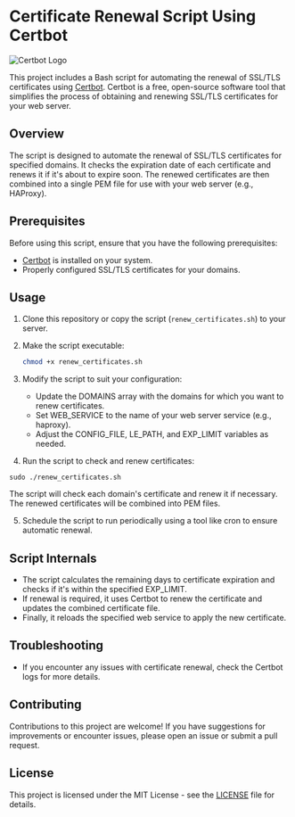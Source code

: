 # Certificate Renewal Script Using Certbot

![Certbot Logo](https://raw.githubusercontent.com/certbot/certbot/main/certbot-distribution/logos/certbot-logo-72p.png)

This project includes a Bash script for automating the renewal of SSL/TLS certificates using [Certbot](https://certbot.eff.org/). Certbot is a free, open-source software tool that simplifies the process of obtaining and renewing SSL/TLS certificates for your web server.

## Overview

The script is designed to automate the renewal of SSL/TLS certificates for specified domains. It checks the expiration date of each certificate and renews it if it's about to expire soon. The renewed certificates are then combined into a single PEM file for use with your web server (e.g., HAProxy).

## Prerequisites

Before using this script, ensure that you have the following prerequisites:

- [Certbot](https://certbot.eff.org/) is installed on your system.
- Properly configured SSL/TLS certificates for your domains.

## Usage

1. Clone this repository or copy the script (`renew_certificates.sh`) to your server.

2. Make the script executable:

   ```bash
   chmod +x renew_certificates.sh
   ```
3. Modify the script to suit your configuration:
   - Update the DOMAINS array with the domains for which you want to renew certificates.
   - Set WEB_SERVICE to the name of your web server service (e.g., haproxy).
   - Adjust the CONFIG_FILE, LE_PATH, and EXP_LIMIT variables as needed.
  
4. Run the script to check and renew certificates:
  ```
  sudo ./renew_certificates.sh
  ```
  The script will check each domain's certificate and renew it if necessary. The renewed certificates will be combined into PEM files.

5. Schedule the script to run periodically using a tool like cron to ensure automatic renewal.

## Script Internals

- The script calculates the remaining days to certificate expiration and checks if it's within the specified EXP_LIMIT.
- If renewal is required, it uses Certbot to renew the certificate and updates the combined certificate file.
- Finally, it reloads the specified web service to apply the new certificate.

## Troubleshooting

- If you encounter any issues with certificate renewal, check the Certbot logs for more details.

## Contributing
Contributions to this project are welcome! If you have suggestions for improvements or encounter issues, please open an issue or submit a pull request.

## License
This project is licensed under the MIT License - see the [LICENSE](https://chat.openai.com/LICENSE) file for details.
   
